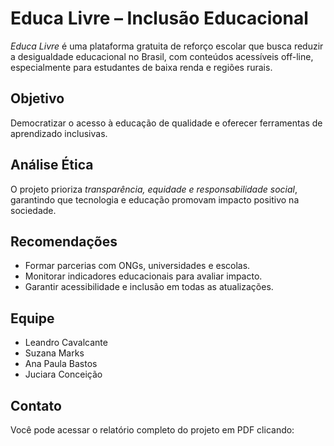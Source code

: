 # Educa Livre – Inclusão Educacional

*Educa Livre* é uma plataforma gratuita de reforço escolar que busca reduzir a desigualdade educacional no Brasil, com conteúdos acessíveis off-line, especialmente para estudantes de baixa renda e regiões rurais.

## Objetivo
Democratizar o acesso à educação de qualidade e oferecer ferramentas de aprendizado inclusivas.

## Análise Ética
O projeto prioriza *transparência, equidade e responsabilidade social*, garantindo que tecnologia e educação promovam impacto positivo na sociedade.

## Recomendações
- Formar parcerias com ONGs, universidades e escolas.
- Monitorar indicadores educacionais para avaliar impacto.
- Garantir acessibilidade e inclusão em todas as atualizações.

## Equipe
- Leandro Cavalcante  
- Suzana Marks  
- Ana Paula Bastos  
- Juciara Conceição  

## Contato
Você pode acessar o relatório completo do projeto em PDF clicando: 

